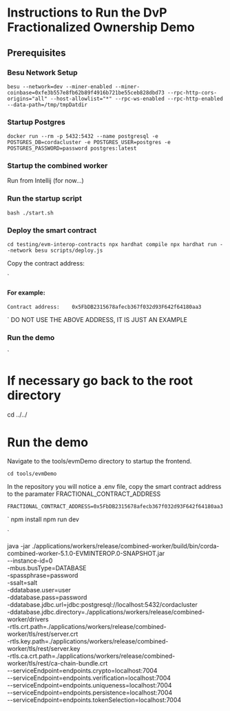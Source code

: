# Instructions to Run the DvP Fractionalized Ownership Demo

## Prerequisites


### Besu Network Setup

`
besu --network=dev --miner-enabled --miner-coinbase=0xfe3b557e8fb62b89f4916b721be55ceb828dbd73 --rpc-http-cors-origins="all" --host-allowlist="*" --rpc-ws-enabled --rpc-http-enabled --data-path=/tmp/tmpDatdir
`

### Startup Postgres

`
docker run --rm -p 5432:5432 --name postgresql -e POSTGRES_DB=cordacluster -e POSTGRES_USER=postgres -e POSTGRES_PASSWORD=password postgres:latest
`


### Startup the combined worker

Run from Intellij (for now...)

### Run the startup script

`
    bash ./start.sh
`


### Deploy the smart contract

`
 cd testing/evm-interop-contracts
 npx hardhat compile
 npx hardhat run --network besu scripts/deploy.js
`

Copy the contract address:

`
#### For example: 
    Contract address:    0x5FbDB2315678afecb367f032d93F642f64180aa3
`
DO NOT USE THE ABOVE ADDRESS, IT IS JUST AN EXAMPLE



### Run the demo

`
# If necessary go back to the root directory
cd ../../

# Run the demo

Navigate to the tools/evmDemo directory to startup the frontend.

`
    cd tools/evmDemo
`

In the repository you will notice a .env file, copy the smart contract address to the paramater FRACTIONAL_CONTRACT_ADDRESS

`
    FRACTIONAL_CONTRACT_ADDRESS=0x5FbDB2315678afecb367f032d93F642f64180aa3
`


`
npm install
npm run dev

`

java -jar ./applications/workers/release/combined-worker/build/bin/corda-combined-worker-5.1.0-EVMINTEROP.0-SNAPSHOT.jar \
--instance-id=0 \
-mbus.busType=DATABASE \
-spassphrase=password \
-ssalt=salt \
-ddatabase.user=user \
-ddatabase.pass=password \
-ddatabase.jdbc.url=jdbc:postgresql://localhost:5432/cordacluster \
-ddatabase.jdbc.directory=./applications/workers/release/combined-worker/drivers \
-rtls.crt.path=./applications/workers/release/combined-worker/tls/rest/server.crt \
-rtls.key.path=./applications/workers/release/combined-worker/tls/rest/server.key \
-rtls.ca.crt.path=./applications/workers/release/combined-worker/tls/rest/ca-chain-bundle.crt \
--serviceEndpoint=endpoints.crypto=localhost:7004 \
--serviceEndpoint=endpoints.verification=localhost:7004 \
--serviceEndpoint=endpoints.uniqueness=localhost:7004 \
--serviceEndpoint=endpoints.persistence=localhost:7004 \
--serviceEndpoint=endpoints.tokenSelection=localhost:7004




 